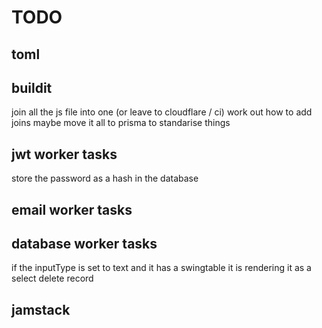 # TODO

## toml

## buildit

join all the js file into one (or leave to cloudflare / ci)
work out how to add joins maybe move it all to prisma to standarise things

## jwt worker tasks

store the password as a hash in the database

## email worker tasks

## database worker tasks

if the inputType is set to text and it has a swingtable it is rendering it as a select
delete record

## jamstack
